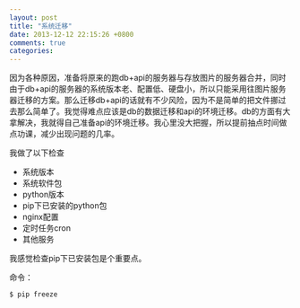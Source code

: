 ```yaml
---
layout: post
title: "系统迁移"
date: 2013-12-12 22:15:26 +0800
comments: true
categories: 
---
```


因为各种原因，准备将原来的跑db+api的服务器与存放图片的服务器合并，同时由于db+api的服务器的系统版本老、配置低、硬盘小，所以只能采用往图片服务器迁移的方案。那么迁移db+api的话就有不少风险，因为不是简单的把文件挪过去那么简单了。我觉得难点应该是db的数据迁移和api的环境迁移。db的方面有大拿解决，我就得自己准备api的环境迁移。我心里没大把握，所以提前抽点时间做点功课，减少出现问题的几率。

我做了以下检查

* 系统版本
* 系统软件包
* python版本
* pip下已安装的python包
* nginx配置
* 定时任务cron
* 其他服务

我感觉检查pip下已安装包是个重要点。

命令：

	$ pip freeze
	

	